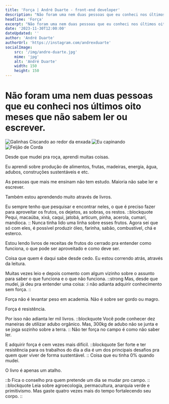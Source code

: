 ```yaml
---
title: 'Força | André Duarte - front-end developer'
description: "Não foram uma nem duas pessoas que eu conheci nos últimos oito meses..."
headline: 'Força'
excerpt: "Não foram uma nem duas pessoas que eu conheci nos últimos oito meses que não sabem ler ou escrever."
date: '2023-11-30T12:00:00'
dateUpdated: ''
author: 'André Duarte'
authorUrl: 'https://instagram.com/andrexduarte'
socialImage:
    src: '/img/andre-duarte.jpg'
    mime: 'jpg'
    alt: 'André Duarte'
    width: 150
    height: 150
---
```



# Não foram uma nem duas pessoas que eu conheci nos últimos oito meses que não sabem ler ou escrever.


<div class="block-img">
    <img src="/img/forca-galinhas.webp" alt="Galinhas Ciscando ao redor da enxada">
    <img src="/img/carpindo.jpg" alt="Eu capinando">
    <img src="/img/feijao-de-corda.jpg" alt="Feijão de Corda">   
</div>

Desde que mudei pra roça, aprendi muitas coisas.

Eu aprendi sobre produção de alimentos, frutas, madeiras, energia, água, adubos, construções sustentáveis e etc.

As pessoas que mais me ensinam não tem estudo. Maioria não sabe ler e escrever.

Também estou aprendendo muito através de livros.

Eu sempre tenho que pesquisar e encontrar neles, o que é preciso fazer para aproveitar os frutos, os dejetos, as sobras, os restos.
::blockquote
Pequi, macaúba, xixá, caqui, jatobá, articum, pinha, acerola, cumarí, mandioca.
::
Nunca tinha lido uma linha sobre esses frutos. Agora sei que só com eles, é possível produzir óleo, farinha, sabão, combustível, chá e esterco.

Estou lendo livros de receitas de frutos do cerrado pra entender como funciona, o que pode ser aproveitado e como deve ser.

Coisa que quem é daqui sabe desde cedo. Eu estou correndo atrás, através da leitura.

Muitas vezes leio e depois comento com algum vizinho sobre o assunto para saber o que funciona e o que não funciona.
::strong
Mas, desde que mudei, já deu pra entender uma coisa: :i não adianta adquirir conhecimento sem força.
::

Força não é levantar peso em academia. Não é sobre ser gordo ou magro.

Força é resistência.

Por isso não adianta ler mil livros.
::blockquote
Você pode conhecer dez maneiras de utilizar adubo orgânico. Mas, 300kg de adubo não se junta e se joga sozinho sobre a terra.
::
Não ter força no campo é como não saber ler.

E adquirir força é cem vezes mais difícil.
::blockquote
Ser forte e ter resistência para os trabalhos do dia a dia é um dos principais desafios pra quem quer viver de forma sustentável.
::
Coisa que eu tinha 0% quando mudei.

O livro é apenas um atalho.

::b
Fica o conselho pra quem pretende um dia se mudar pro campo.
::
::blockquote
Leia sobre agroecologia, permacultura, anarquia verde e primitivismo. Mas gaste quatro vezes mais do tempo fortalecendo seu corpo.
::